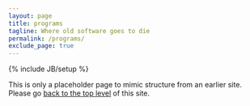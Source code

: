 ```yaml
---
layout: page
title: programs
tagline: Where old software goes to die
permalink: /programs/
exclude_page: true
---
```

{% include JB/setup %}

This is only a placeholder page to mimic structure from an earlier
site. Please go [back to the top level](/) of this site.
